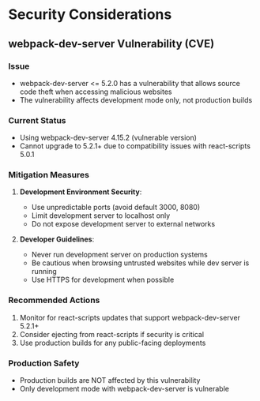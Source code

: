 # Security Considerations

## webpack-dev-server Vulnerability (CVE)

### Issue
- webpack-dev-server <= 5.2.0 has a vulnerability that allows source code theft when accessing malicious websites
- The vulnerability affects development mode only, not production builds

### Current Status
- Using webpack-dev-server 4.15.2 (vulnerable version)
- Cannot upgrade to 5.2.1+ due to compatibility issues with react-scripts 5.0.1

### Mitigation Measures
1. **Development Environment Security**:
   - Use unpredictable ports (avoid default 3000, 8080)
   - Limit development server to localhost only
   - Do not expose development server to external networks

2. **Developer Guidelines**:
   - Never run development server on production systems
   - Be cautious when browsing untrusted websites while dev server is running
   - Use HTTPS for development when possible

### Recommended Actions
1. Monitor for react-scripts updates that support webpack-dev-server 5.2.1+
2. Consider ejecting from react-scripts if security is critical
3. Use production builds for any public-facing deployments

### Production Safety
- Production builds are NOT affected by this vulnerability
- Only development mode with webpack-dev-server is vulnerable